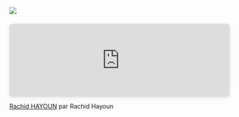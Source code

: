 <!DOCTYPE html>
<html lang="fr">
    <head>
        <meta charset="UTF-8">
    </head>
    <body>
        <img src="C:\Users\hayou\Downloads\Rachid HAYOUN.png" style="width : 50%, border-radius : 50%">
        <div style="position: relative; width: 100%; height: 0; padding-top: 33.3333%;
 padding-bottom: 0; box-shadow: 0 2px 8px 0 rgba(63,69,81,0.16); margin-top: 1.6em; margin-bottom: 0.9em; overflow: hidden;
 border-radius: 8px; will-change: transform;">
  <iframe loading="lazy" style="position: absolute; width: 100%; height: 100%; top: 0; left: 0; border: none; padding: 0;margin: 0;"
    src="https://www.canva.com/design/DAGXeHDq8xU/-OQZ6ZmrOlCFALY0bC-aWQ/view?embed" allowfullscreen="allowfullscreen" allow="fullscreen">
  </iframe>
</div>
<a href="https:&#x2F;&#x2F;www.canva.com&#x2F;design&#x2F;DAGXeHDq8xU&#x2F;-OQZ6ZmrOlCFALY0bC-aWQ&#x2F;view?utm_content=DAGXeHDq8xU&amp;utm_campaign=designshare&amp;utm_medium=embeds&amp;utm_source=link" target="_blank" rel="noopener">Rachid HAYOUN</a> par Rachid Hayoun
    </body>
    </html>

